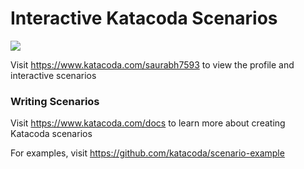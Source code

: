 # Interactive Katacoda Scenarios

[![](http://shields.katacoda.com/katacoda/saurabh7593/count.svg)](https://www.katacoda.com/saurabh7593 "Get your profile on Katacoda.com")

Visit https://www.katacoda.com/saurabh7593 to view the profile and interactive scenarios

### Writing Scenarios
Visit https://www.katacoda.com/docs to learn more about creating Katacoda scenarios

For examples, visit https://github.com/katacoda/scenario-example
